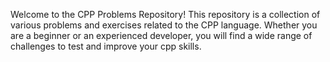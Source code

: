 Welcome to the CPP Problems Repository! This repository is a collection of various problems and exercises related to the CPP language. 
Whether you are a beginner or an experienced developer, you will find a wide range of challenges to test and improve your cpp skills.
